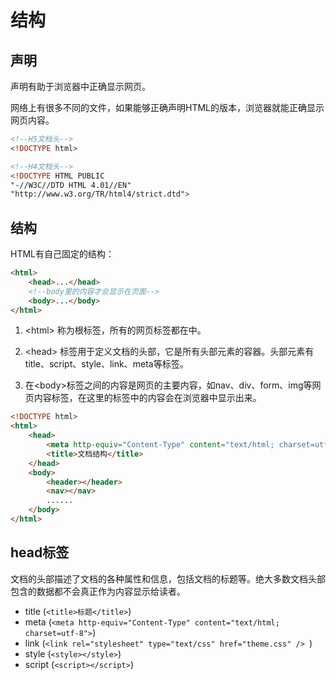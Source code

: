 # 结构
## 声明
<!DOCTYPE>声明有助于浏览器中正确显示网页。
网络上有很多不同的文件，如果能够正确声明HTML的版本，浏览器就能正确显示网页内容。
``` html
<!--H5文档头-->
<!DOCTYPE html>

<!--H4文档头-->
<!DOCTYPE HTML PUBLIC
"-//W3C//DTD HTML 4.01//EN"
"http://www.w3.org/TR/html4/strict.dtd">

```


## 结构
HTML有自己固定的结构：
``` html
<html>
    <head>...</head>
    <!--body里的内容才会显示在页面-->
    <body>...</body>
</html>
```

1. &lt;html&gt; 称为根标签，所有的网页标签都在<html></html>中。

2. &lt;head&gt; 标签用于定义文档的头部，它是所有头部元素的容器。头部元素有title、script、style、link、meta等标签。

3. 在&lt;body&gt;标签之间的内容是网页的主要内容，如nav、div、form、img等网页内容标签，在这里的标签中的内容会在浏览器中显示出来。

``` html
<!DOCTYPE html>
<html>
    <head>
        <meta http-equiv="Content-Type" content="text/html; charset=utf-8">
        <title>文档结构</title>
    </head>
    <body>
        <header></header>
        <nav></nav>
        ......
    </body>
</html>
```

## head标签
文档的头部描述了文档的各种属性和信息，包括文档的标题等。绝大多数文档头部包含的数据都不会真正作为内容显示给读者。
- title (`<title>标题</title>`)
- meta (`<meta http-equiv="Content-Type" content="text/html; charset=utf-8">`)
- link (`<link rel="stylesheet" type="text/css" href="theme.css" /> `)
- style (`<style></style>`)
- script (`<script></script>`)

